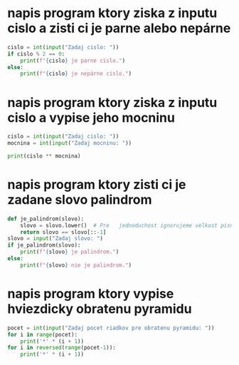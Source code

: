 # napis program ktory ziska z inputu cislo a zisti ci je parne alebo nepárne

```python
cislo = int(input("Zadaj cislo: "))
if cislo % 2 == 0:
    print(f"{cislo} je parne cislo.")
else:
    print(f"{cislo} je nepárne cislo.")
```

# napis program ktory ziska z inputu cislo a vypise jeho mocninu

```python
cislo = int(input("Zadaj cislo: "))
mocnina = int(input("Zadaj mocninu: "))

print(cislo ** mocnina)
```


# napis program ktory zisti ci je zadane slovo palindrom

```python
def je_palindrom(slovo):
    slovo = slovo.lower()  # Pre   jednoduchost ignorujeme velkost pismen
    return slovo == slovo[::-1]
slovo = input("Zadaj slovo: ")
if je_palindrom(slovo):
    print(f"{slovo} je palindrom.")
else:
    print(f"{slovo} nie je palindrom.")
```

# napis program ktory vypise hviezdicky obratenu pyramidu

```python
pocet = int(input("Zadaj pocet riadkov pre obratenu pyramidu: "))
for i in range(pocet):
    print('*' * (i + 1))
for i in reversed(range(pocet-1)):
    print('*' * (i + 1))
```
